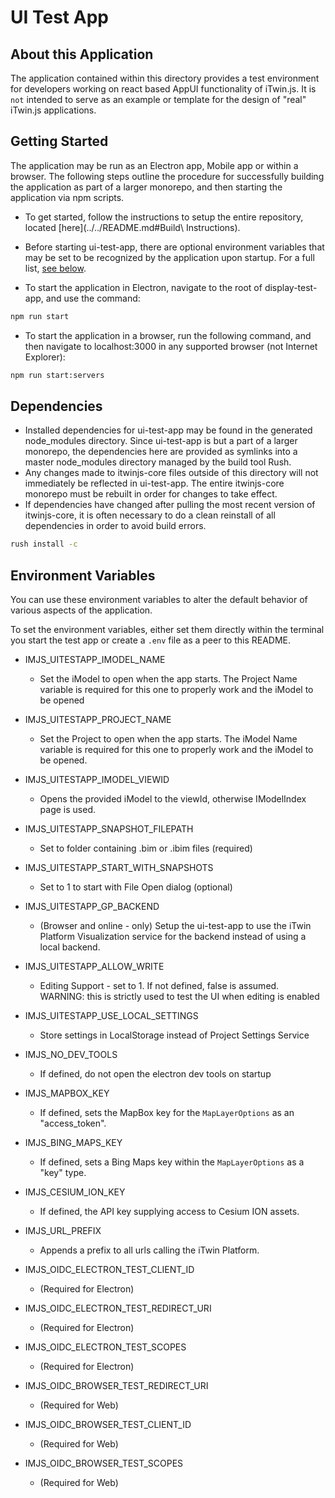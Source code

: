 # UI Test App

## About this Application

The application contained within this directory provides a test environment for developers working on react based AppUI functionality of iTwin.js. It is `not` intended to serve as an example or template for the design of "real" iTwin.js applications.

## Getting Started

The application may be run as an Electron app, Mobile app or within a browser. The following steps outline the procedure for successfully building the application as part of a larger monorepo, and then starting the application via npm scripts.

* To get started, follow the instructions to setup the entire repository, located [here](../../README.md#Build\ Instructions).

* Before starting ui-test-app, there are optional environment variables that may be set to be recognized by the application upon startup. For a full list, [see below](#environment-variables).

* To start the application in Electron, navigate to the root of display-test-app, and use the command:

```cmd
npm run start
```

* To start the application in a browser, run the following command, and then navigate to localhost:3000 in any supported browser (not Internet Explorer):

```cmd
npm run start:servers
```

## Dependencies

* Installed dependencies for ui-test-app may be found in the generated node_modules directory. Since ui-test-app is but a part of a larger monorepo, the dependencies here are provided as symlinks into a master node_modules directory managed by the build tool Rush.
* Any changes made to itwinjs-core files outside of this directory will not immediately be reflected in ui-test-app. The entire itwinjs-core monorepo must be rebuilt in order for changes to take effect.
* If dependencies have changed after pulling the most recent version of itwinjs-core, it is often necessary to do a clean reinstall of all dependencies in order to avoid build errors.

```cmd
rush install -c
```

## Environment Variables

You can use these environment variables to alter the default behavior of various aspects of the application.

To set the environment variables, either set them directly within the terminal you start the test app or create a `.env` file as a peer to this README.

* IMJS_UITESTAPP_IMODEL_NAME
  * Set the iModel to open when the app starts. The Project Name variable is required for this one to properly work and the iModel to be opened
* IMJS_UITESTAPP_PROJECT_NAME
  * Set the Project to open when the app starts. The iModel Name variable is required for this one to properly work and the iModel to be opened.
* IMJS_UITESTAPP_IMODEL_VIEWID
  * Opens the provided iModel to the viewId, otherwise IModelIndex page is used.
* IMJS_UITESTAPP_SNAPSHOT_FILEPATH
  * Set to folder containing .bim or .ibim files (required)
* IMJS_UITESTAPP_START_WITH_SNAPSHOTS
  * Set to 1 to start with File Open dialog (optional)
* IMJS_UITESTAPP_GP_BACKEND
  * (Browser and online - only) Setup the ui-test-app to use the iTwin Platform Visualization service for the backend instead of using a local backend.
* IMJS_UITESTAPP_ALLOW_WRITE
  * Editing Support - set to 1. If not defined, false is assumed. WARNING: this is strictly used to test the UI when editing is enabled
* IMJS_UITESTAPP_USE_LOCAL_SETTINGS
  * Store settings in LocalStorage instead of Project Settings Service

* IMJS_NO_DEV_TOOLS
  * If defined, do not open the electron dev tools on startup
* IMJS_MAPBOX_KEY
  * If defined, sets the MapBox key for the `MapLayerOptions` as an "access_token".
* IMJS_BING_MAPS_KEY
  * If defined, sets a Bing Maps key within the `MapLayerOptions` as a "key" type.
* IMJS_CESIUM_ION_KEY
  * If defined, the API key supplying access to Cesium ION assets.
* IMJS_URL_PREFIX
  * Appends a prefix to all urls calling the iTwin Platform.

* IMJS_OIDC_ELECTRON_TEST_CLIENT_ID
  * (Required for Electron)
* IMJS_OIDC_ELECTRON_TEST_REDIRECT_URI
  * (Required for Electron)
* IMJS_OIDC_ELECTRON_TEST_SCOPES
  * (Required for Electron)

* IMJS_OIDC_BROWSER_TEST_REDIRECT_URI
  * (Required for Web)
* IMJS_OIDC_BROWSER_TEST_CLIENT_ID
  * (Required for Web)
* IMJS_OIDC_BROWSER_TEST_SCOPES
  * (Required for Web)
